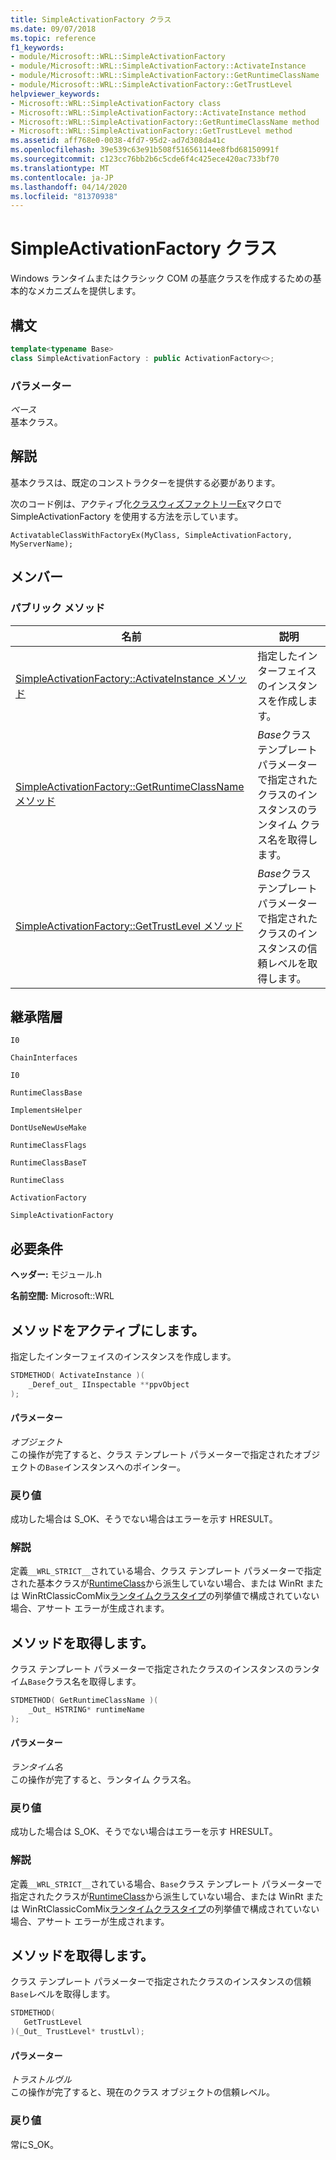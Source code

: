 ```yaml
---
title: SimpleActivationFactory クラス
ms.date: 09/07/2018
ms.topic: reference
f1_keywords:
- module/Microsoft::WRL::SimpleActivationFactory
- module/Microsoft::WRL::SimpleActivationFactory::ActivateInstance
- module/Microsoft::WRL::SimpleActivationFactory::GetRuntimeClassName
- module/Microsoft::WRL::SimpleActivationFactory::GetTrustLevel
helpviewer_keywords:
- Microsoft::WRL::SimpleActivationFactory class
- Microsoft::WRL::SimpleActivationFactory::ActivateInstance method
- Microsoft::WRL::SimpleActivationFactory::GetRuntimeClassName method
- Microsoft::WRL::SimpleActivationFactory::GetTrustLevel method
ms.assetid: aff768e0-0038-4fd7-95d2-ad7d308da41c
ms.openlocfilehash: 39e539c63e91b508f51656114ee8fbd68150991f
ms.sourcegitcommit: c123cc76bb2b6c5cde6f4c425ece420ac733bf70
ms.translationtype: MT
ms.contentlocale: ja-JP
ms.lasthandoff: 04/14/2020
ms.locfileid: "81370938"
---
```

# <a name="simpleactivationfactory-class"></a>SimpleActivationFactory クラス

Windows ランタイムまたはクラシック COM の基底クラスを作成するための基本的なメカニズムを提供します。

## <a name="syntax"></a>構文

```cpp
template<typename Base>
class SimpleActivationFactory : public ActivationFactory<>;
```

### <a name="parameters"></a>パラメーター

*ベース*<br/>
基本クラス。

## <a name="remarks"></a>解説

基本クラスは、既定のコンストラクターを提供する必要があります。

次のコード例は、アクティブ化[クラスウィズファクトリーEx](activatableclass-macros.md)マクロで SimpleActivationFactory を使用する方法を示しています。

`ActivatableClassWithFactoryEx(MyClass, SimpleActivationFactory, MyServerName);`

## <a name="members"></a>メンバー

### <a name="public-methods"></a>パブリック メソッド

|名前|説明|
|----------|-----------------|
|[SimpleActivationFactory::ActivateInstance メソッド](#activateinstance)|指定したインターフェイスのインスタンスを作成します。|
|[SimpleActivationFactory::GetRuntimeClassName メソッド](#getruntimeclassname)|*Base*クラス テンプレート パラメーターで指定されたクラスのインスタンスのランタイム クラス名を取得します。|
|[SimpleActivationFactory::GetTrustLevel メソッド](#gettrustlevel)|*Base*クラス テンプレート パラメーターで指定されたクラスのインスタンスの信頼レベルを取得します。|

## <a name="inheritance-hierarchy"></a>継承階層

`I0`

`ChainInterfaces`

`I0`

`RuntimeClassBase`

`ImplementsHelper`

`DontUseNewUseMake`

`RuntimeClassFlags`

`RuntimeClassBaseT`

`RuntimeClass`

`ActivationFactory`

`SimpleActivationFactory`

## <a name="requirements"></a>必要条件

**ヘッダー:** モジュール.h

**名前空間:** Microsoft::WRL

## <a name="simpleactivationfactoryactivateinstance-method"></a><a name="activateinstance"></a>メソッドをアクティブにします。

指定したインターフェイスのインスタンスを作成します。

```cpp
STDMETHOD( ActivateInstance )(
    _Deref_out_ IInspectable **ppvObject
);
```

#### <a name="parameters"></a>パラメーター

*オブジェクト*<br/>
この操作が完了すると、クラス テンプレート パラメーターで指定されたオブジェクトの`Base`インスタンスへのポインター。

### <a name="return-value"></a>戻り値

成功した場合は S_OK、そうでない場合はエラーを示す HRESULT。

### <a name="remarks"></a>解説

定義`__WRL_STRICT__`されている場合、クラス テンプレート パラメーターで指定された基本クラスが[RuntimeClass](runtimeclass-class.md)から派生していない場合、または WinRt または WinRtClassicComMix[ランタイムクラスタイプ](runtimeclasstype-enumeration.md)の列挙値で構成されていない場合、アサート エラーが生成されます。

## <a name="simpleactivationfactorygetruntimeclassname-method"></a><a name="getruntimeclassname"></a>メソッドを取得します。

クラス テンプレート パラメーターで指定されたクラスのインスタンスのランタイム`Base`クラス名を取得します。

```cpp
STDMETHOD( GetRuntimeClassName )(
    _Out_ HSTRING* runtimeName
);
```

#### <a name="parameters"></a>パラメーター

*ランタイム名*<br/>
この操作が完了すると、ランタイム クラス名。

### <a name="return-value"></a>戻り値

成功した場合は S_OK、そうでない場合はエラーを示す HRESULT。

### <a name="remarks"></a>解説

定義`__WRL_STRICT__`されている場合、`Base`クラス テンプレート パラメーターで指定されたクラスが[RuntimeClass](runtimeclass-class.md)から派生していない場合、または WinRt または WinRtClassicComMix[ランタイムクラスタイプ](runtimeclasstype-enumeration.md)の列挙値で構成されていない場合、アサート エラーが生成されます。

## <a name="simpleactivationfactorygettrustlevel-method"></a><a name="gettrustlevel"></a>メソッドを取得します。

クラス テンプレート パラメーターで指定されたクラスのインスタンスの信頼`Base`レベルを取得します。

```cpp
STDMETHOD(
   GetTrustLevel
)(_Out_ TrustLevel* trustLvl);
```

#### <a name="parameters"></a>パラメーター

*トラストルヴル*<br/>
この操作が完了すると、現在のクラス オブジェクトの信頼レベル。

### <a name="return-value"></a>戻り値

常にS_OK。
